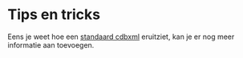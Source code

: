---
---

# Tips en tricks

Eens je weet hoe een [standaard cdbxml](/content/cdbxml/latest/in_3_stappen_een_cdbxml_document_maken/) eruitziet, kan je er nog meer informatie aan toevoegen.
